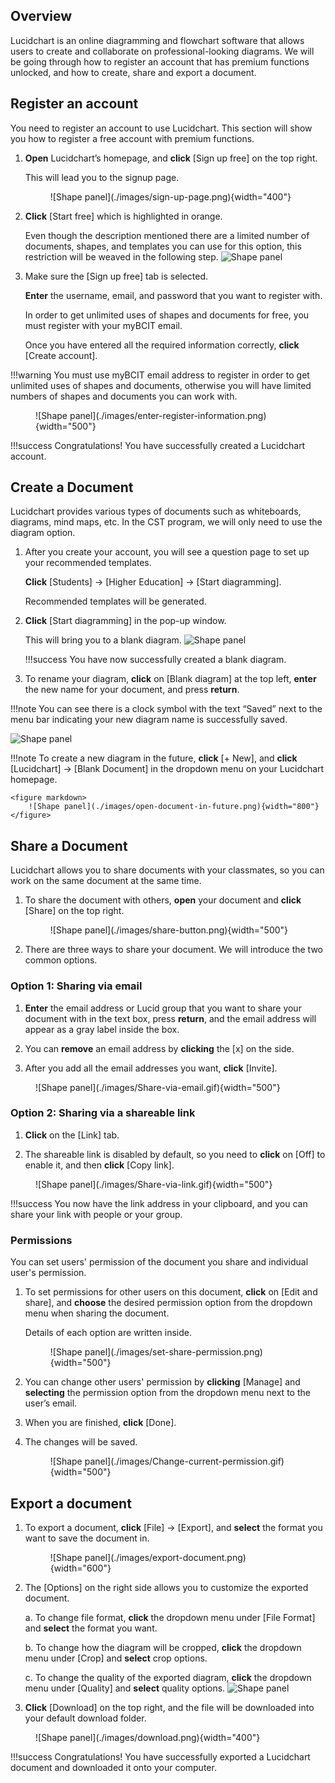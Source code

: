 ## Overview

Lucidchart is an online diagramming and flowchart software that allows users to create and collaborate on professional-looking diagrams. We will be going through how to register an account that has premium functions unlocked, and how to create, share and export a document.

## Register an account

You need to register an account to use Lucidchart. This section will show you how to register a free account with premium functions.

1. **Open** Lucidchart’s homepage, and **click** [Sign up free] on the top right.

    This will lead you to the signup page.

    <figure markdown>
    ![Shape panel](./images/sign-up-page.png){width="400"}
    </figure>

2. **Click** [Start free] which is highlighted in orange.

    Even though the description mentioned there are a limited number of documents, shapes, and templates you can use for this option, this restriction will be weaved in the following step.
![Shape panel](./images/pricing-page.png)

3. Make sure the [Sign up free] tab is selected.

    **Enter** the username, email, and password that you want to register with.

    In order to get unlimited uses of shapes and documents for free, you must register with your myBCIT email.

    Once you have entered all the required information correctly, **click** [Create account].

!!!warning
    You must use myBCIT email address to register in order to get unlimited uses of shapes and documents, otherwise you will have limited numbers of shapes and documents you can work with.

<figure markdown>
  ![Shape panel](./images/enter-register-information.png){width="500"}
</figure>

!!!success
    Congratulations! You have successfully created a Lucidchart account.

## Create a Document

Lucidchart provides various types of documents such as whiteboards, diagrams, mind maps, etc. In the CST program, we will only need to use the diagram option.

1. After you create your account, you will see a question page to set up your recommended templates.

    **Click** [Students] → [Higher Education] → [Start diagramming].

    Recommended templates will be generated.

2. **Click** [Start diagramming] in the pop-up window.

    This will bring you to a blank diagram.
    ![Shape panel](./images/Register-Start-Diagramming.gif)

    !!!success
        You have now successfully created a blank diagram.

3. To rename your diagram, **click** on [Blank diagram] at the top left, **enter** the new name for your document, and press **return**.

!!!note
    You can see there is a clock symbol with the text “Saved” next to the menu bar indicating your new diagram name is successfully saved.

![Shape panel](./images/Change-Name.gif)

!!!note
    To create a new diagram in the future, **click** [+ New], and **click** [Lucidchart] → [Blank Document] in the dropdown menu on your Lucidchart homepage.

    <figure markdown>
        ![Shape panel](./images/open-document-in-future.png){width="800"}
    </figure>

## Share a Document

Lucidchart allows you to share documents with your classmates, so you can work on the same document at the same time.

1. To share the document with others, **open** your document and **click** [Share] on the top right.

    <figure markdown>
    ![Shape panel](./images/share-button.png){width="500"}
    </figure>

2. There are three ways to share your document. We will introduce the two common options.

### Option 1: Sharing via email

1. **Enter** the email address or Lucid group that you want to share your document with in the text box, press **return**, and the email address will appear as a gray label inside the box.

2. You can **remove** an email address by **clicking** the [x] on the side.

3. After you add all the email addresses you want, **click** [Invite].

<figure markdown>
![Shape panel](./images/Share-via-email.gif){width="500"}
</figure>

### Option 2: Sharing via a shareable link

1. **Click** on the [Link] tab.

2. The shareable link is disabled by default, so you need to **click** on [Off] to enable it, and then **click** [Copy link].

<figure markdown>
![Shape panel](./images/Share-via-link.gif){width="500"}
</figure>

!!!success
    You now have the link address in your clipboard, and you can share your link with people or your group.

### Permissions

You can set users' permission of the document you share and individual user's permission.

1. To set permissions for other users on this document, **click** on [Edit and share], and **choose** the desired permission option from the dropdown menu when sharing the document.

    Details of each option are written inside.

    <figure markdown>
    ![Shape panel](./images/set-share-permission.png){width="500"}
    </figure>

2. You can change other users' permission by **clicking** [Manage] and **selecting** the permission option from the dropdown menu next to the user’s email.

3. When you are finished, **click** [Done].

4. The changes will be saved.

    <figure markdown>
    ![Shape panel](./images/Change-current-permission.gif){width="500"}
    </figure>

## Export a document

1. To export a document, **click** [File] → [Export], and **select** the format you want to save the document in.

    <figure markdown>
    ![Shape panel](./images/export-document.png){width="600"}
    </figure>

2. The [Options] on the right side allows you to customize the exported document.

    a. To change file format, **click** the dropdown menu under [File Format] and **select** the format you want.

    b. To change how the diagram will be cropped, **click** the dropdown menu under [Crop] and **select** crop options.

    c. To change the quality of the exported diagram, **click** the dropdown menu under [Quality] and **select** quality options.
    ![Shape panel](./images/Export-Options.gif)

3. **Click** [Download] on the top right, and the file will be downloaded into your default download folder.

<figure markdown>
  ![Shape panel](./images/download.png){width="400"}
</figure>

!!!success
    Congratulations! You have successfully exported a Lucidchart document and downloaded it onto your computer.
